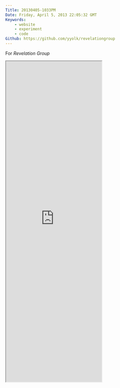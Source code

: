 ```yaml
---
Title: 20130405-1033PM
Date: Friday, April 5, 2013 22:05:32 GMT
Keywords: 
    - website
    - experiment
    - code
Github: https://github.com/yyolk/revelationgroup
---
```


For _Revelation Group_

<iframe src="http://yyolk.github.io/revelationgroup/" height="1000"></iframe>
